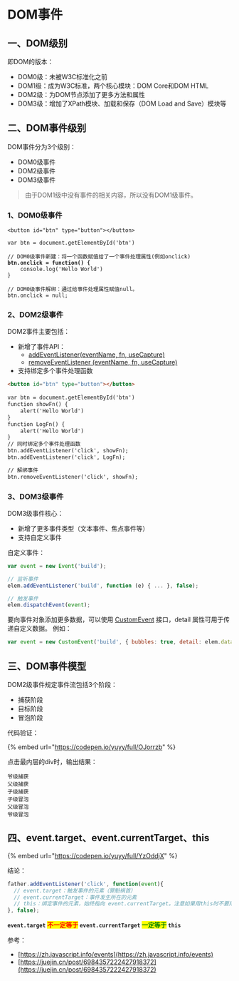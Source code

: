 # DOM事件

## 一、DOM级别

即DOM的版本：

* DOM0级：未被W3C标准化之前
* DOM1级：成为W3C标准，两个核心模块：DOM Core和DOM HTML
* DOM2级：为DOM节点添加了更多方法和属性
* DOM3级：增加了XPath模块、加载和保存（DOM Load and Save）模块等

## 二、DOM事件级别

DOM事件分为3个级别：

* DOM0级事件
* DOM2级事件
* DOM3级事件

> 由于DOM1级中没有事件的相关内容，所以没有DOM1级事件。

### 1、DOM0级事件

<pre class="language-html"><code class="lang-html">&#x3C;button id="btn" type="button">&#x3C;/button> 
 
var btn = document.getElementById('btn')
<strong>
</strong>// DOM0级事件新建：将一个函数赋值给了一个事件处理属性(例如onclick)
<strong>btn.onclick = function() { 
</strong>    console.log('Hello World')
}

// DOM0级事件解绑：通过给事件处理属性赋值null。
btn.onclick = null;
</code></pre>

### 2、DOM2级事件

DOM2事件主要包括：

* 新增了事件API：&#x20;
  * [addEventListener(eventName, fn, useCapture) ](https://developer.mozilla.org/en-US/docs/Web/API/EventTarget/addEventListener)
  * [removeEventListener (eventName, fn, useCapture) ](https://developer.mozilla.org/en-US/docs/Web/API/EventTarget/removeEventListener)
* 支持绑定多个事件处理函数

```html
<button id="btn" type="button"></button> 
 
var btn = document.getElementById('btn')
function showFn() { 
    alert('Hello World')
}
function LogFn() { 
    alert('Hello World')
}
// 同时绑定多个事件处理函数
btn.addEventListener('click', showFn);
btn.addEventListener('click', LogFn);

// 解绑事件 
btn.removeEventListener('click', showFn); 
```

### 3、DOM3级事件

DOM3级事件核心：

* 新增了更多事件类型（文本事件、焦点事件等）
* 支持自定义事件

自定义事件：

```javascript
var event = new Event('build');

// 监听事件
elem.addEventListener('build', function (e) { ... }, false);

// 触发事件
elem.dispatchEvent(event);

```

要向事件对象添加更多数据，可以使用 [CustomEvent](https://developer.mozilla.org/zh-CN/docs/Web/API/CustomEvent) 接口，detail 属性可用于传递自定义数据。 例如：

```javascript
var event = new CustomEvent('build', { bubbles: true, detail: elem.dataset.time });
```

## 三、DOM事件模型

DOM2级事件规定事件流包括3个阶段：

* 捕获阶段
* 目标阶段
* 冒泡阶段

代码验证：

{% embed url="https://codepen.io/yuyy/full/OJorrzb" %}

点击最内层的div时，输出结果：

```
爷级捕获
父级捕获 
子级捕获 
子级冒泡
父级冒泡 
爷级冒泡
```



## 四、event.target、event.currentTarget、this

{% embed url="https://codepen.io/yuyy/full/YzOddjX" %}

结论：

```javascript
father.addEventListener('click', function(event){
  // event.target：触发事件的元素（罪魁祸首）
  // event.currentTarget：事件发生所在的元素
  // this：绑定事件的元素，始终指向 event.currentTarget。注意如果用this时不要用箭头函数！！！
}, false);
```

**`event.target`  **<mark style="color:red;">**不一定等于**</mark>**  `event.currentTarget`    **<mark style="color:green;">**一定等于**</mark>**  `this`**



参考：

* [https://zh.javascript.info/events](https://zh.javascript.info/events)
* [https://juejin.cn/post/6984357222427918372](https://juejin.cn/post/6984357222427918372)
